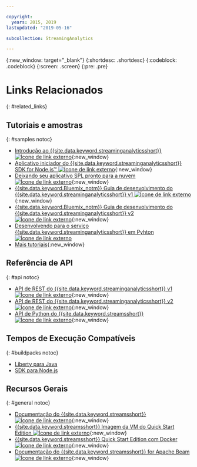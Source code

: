 ```yaml
---

copyright:
  years: 2015, 2019
lastupdated: "2019-05-16"

subcollection: StreamingAnalytics

---
```


<!-- Attribute definitions -->
{:new_window: target="_blank"}
{:shortdesc: .shortdesc}
{:codeblock: .codeblock}
{:screen: .screen}
{:pre: .pre}

# Links Relacionados
{: #related_links}

## Tutoriais e amostras
{: #samples notoc}
* [Introdução ao {{site.data.keyword.streaminganalyticsshort}} ![Ícone de link externo](../../icons/launch-glyph.svg "Ícone de link externo")](https://developer.ibm.com/streamsdev/docs/streaming-analytics-now-available-bluemix){:new_window}
* [Aplicativo iniciador do {{site.data.keyword.streaminganalyticsshort}} SDK for Node.js™ ![Ícone de link externo](../../icons/launch-glyph.svg "Ícone de link externo")](https://www.ibm.com/developerworks/library/ba-bluemix-detect-complex-events-from-data-stream-trs/index.html){:new_window}
* [Deixando seu aplicativo SPL pronto para a nuvem ![Ícone de link externo](../../icons/launch-glyph.svg "Ícone de link externo")](https://developer.ibm.com/streamsdev/docs/getting-spl-application-ready-cloud){:new_window}
* [{{site.data.keyword.Bluemix_notm}} Guia de desenvolvimento do {{site.data.keyword.streaminganalyticsshort}} v1 ![Ícone de link externo](../../icons/launch-glyph.svg "Ícone de link externo")](https://developer.ibm.com/streamsdev/docs/bluemix-streaming-analytics-development-guide/){:new_window}
* [{{site.data.keyword.Bluemix_notm}} Guia de desenvolvimento do {{site.data.keyword.streaminganalyticsshort}} v2 ![Ícone de link externo](../../icons/launch-glyph.svg "Ícone de link externo")](https://developer.ibm.com/streamsdev/docs/streaming-analytics-dev-guide/){:new_window}
* [Desenvolvendo para o serviço {{site.data.keyword.streaminganalyticsshort}} em Pyhton ![Ícone de link externo](../../icons/launch-glyph.svg "Ícone de link externo")](http://ibmstreams.github.io/streamsx.documentation/docs/python/1.6/python-appapi-devguide-2a/index.html)
* [Mais tutoriais](/docs/services/StreamingAnalytics?topic=StreamingAnalytics-tutorials){:new_window}


## Referência de API
{: #api notoc}
* [API de REST do {{site.data.keyword.streaminganalyticsshort}} v1 ![Ícone de link externo](../../icons/launch-glyph.svg "Ícone de link externo")](https://{DomainName}/apidocs/streaming-analytics-v1){:new_window}
* [API de REST do {{site.data.keyword.streaminganalyticsshort}} v2 ![Ícone de link externo](../../icons/launch-glyph.svg "Ícone de link externo")](https://{DomainName}/apidocs/streaming-analytics-v2){:new_window}
* [API de Python do {{site.data.keyword.streamsshort}} ![Ícone de link externo](../../icons/launch-glyph.svg "Ícone de link externo")](http://ibmstreams.github.io/streamsx.documentation/docs/python/1.6/python-appapi-devguide/){:new_window}


## Tempos de Execução Compatíveis
{: #buildpacks notoc}
* [Liberty para Java](/docs/runtimes/liberty?topic=liberty-getting-started#getting-started)
* [SDK para Node.js](/docs/runtimes/nodejs?topic=Nodejs-getting-started#getting-started)

## Recursos Gerais
{: #general notoc}
* [Documentação do {{site.data.keyword.streamsshort}} ![Ícone de link externo](../../icons/launch-glyph.svg "Ícone de link externo")](http://www.ibm.com/support/knowledgecenter/SSCRJU_4.3.0/com.ibm.streams.welcome.doc/doc/kc-homepage.html){:new_window}
* [{{site.data.keyword.streamsshort}} Imagem da VM do Quick Start Edition ![Ícone de link externo](../../icons/launch-glyph.svg "Ícone de link externo")](http://ibmstreams.github.io/streamsx.documentation/docs/4.3/qse-intro/){:new_window}
* [{{site.data.keyword.streamsshort}} Quick Start Edition com Docker ![Ícone de link externo](../../icons/launch-glyph.svg "Ícone de link externo")](http://ibmstreams.github.io/streamsx.documentation/docs/4.3/qse-install-docker/){:new_window}
* [Documentação do {{site.data.keyword.streamsshort}} for Apache Beam
![Ícone de link externo](../../icons/launch-glyph.svg "Ícone de link externo")](https://ibmstreams.github.io/streamsx.documentation/docs/beamrunner/beamrunner-1-intro/){:new_window}
